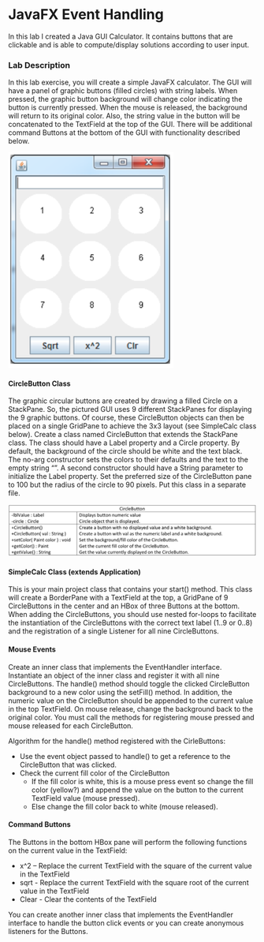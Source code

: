 ﻿# JavaFX Event Handling
In this lab I created a Java GUI Calculator. It contains buttons that are clickable and is able to compute/display solutions according to user input.

### Lab Description

In this lab exercise, you will create a simple JavaFX calculator. The GUI will have a panel of graphic buttons (filled circles) with string labels. When pressed, the graphic button background will change color indicating the button is currently pressed. When the mouse is released, the background will return to its original color. Also, the string value in the button will be concatenated to the TextField at the top of the GUI. There will be additional command Buttons at the bottom of the GUI with functionality described below.

![Calculator App Layout](https://github.com/NCATCS/images/blob/master/Figure10-01.png)

#### CircleButton Class

The graphic circular buttons are created by drawing a filled Circle on a StackPane. So, the pictured GUI uses 9 different StackPanes for displaying the 9 graphic buttons. Of course, these CircleButton objects can then be placed on a single GridPane to achieve the 3x3 layout (see SimpleCalc class below). Create a class named CircleButton that extends the StackPane class. The class should have a Label property and a Circle property. By default, the background of the circle should be white and the text black. The no-arg constructor sets the colors to their defaults and the text to the empty string “”. A second constructor should have a String parameter to initialize the Label property. Set the preferred size of the CircleButton pane to 100 but the radius of the circle to 90 pixels. Put this class in a separate file.

![CircleButton UML Diagram](https://github.com/NCATCS/images/blob/master/Figure10-02.png)

#### SimpleCalc Class (extends Application)

This is your main project class that contains your start() method. This class will create a BorderPane with a TextField at the top, a GridPane of 9 CircleButtons in the center and an HBox of three Buttons at the bottom. When adding the CircleButtons, you should use nested for-loops to facilitate the instantiation of the CircleButtons with the correct text label (1..9 or 0..8) and the registration of a single Listener for all nine CircleButtons.

#### Mouse Events

Create an inner class that implements the EventHandler<MouseEvent> interface. Instantiate an object of the inner class and register it with all nine CircleButtons. The handle() method should toggle the clicked CircleButton background to a new color using the setFill() method. In addition, the numeric value on the CircleButton should be appended to the current value in the top TextField. On mouse release, change the background back to the original color. You must call the methods for registering mouse pressed and mouse released for each CircleButton.

Algorithm for the handle() method registered with the CirleButtons:
- Use the event object passed to handle() to get a reference to the CircleButton that was clicked.
- Check the current fill color of the CircleButton
  - If the fill color is white, this is a mouse press event so change the fill color (yellow?) and append the value on the button to the current TextField value (mouse pressed).
  - Else change the fill color back to white (mouse released).
  
#### Command Buttons

The Buttons in the bottom HBox pane will perform the following functions on the current value in the TextField:
- x^2 – Replace the current TextField with the square of the current value in the TextField
- sqrt - Replace the current TextField with the square root of the current value in the TextField
- Clear - Clear the contents of the TextField

You can create another inner class that implements the EventHandler interface to handle the button click events or you can create anonymous listeners for the Buttons.


